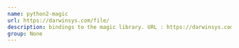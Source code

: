 ```yaml
---
name: python2-magic
url: https://darwinsys.com/file/
description: bindings to the magic library. URL : https://darwinsys.com/file/ Groups : None
group: None
---
```

